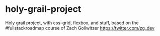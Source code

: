 # holy-grail-project
Holy grail project, with css-grid, flexbox, and stuff, based on the #fullstackroadmap course of Zach Gollwitzer https://twitter.com/zg_dev
